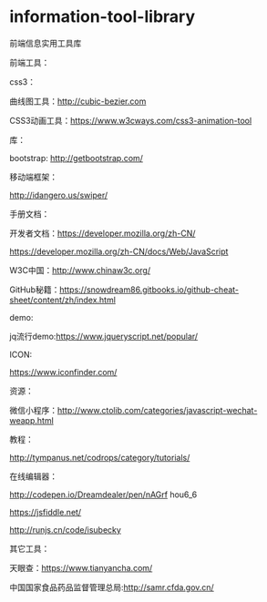 # information-tool-library
前端信息实用工具库

前端工具：

css3：

 曲线图工具：http://cubic-bezier.com
 
 CSS3动画工具：https://www.w3cways.com/css3-animation-tool
 
 
 库：
 
bootstrap: http://getbootstrap.com/

移动端框架：

http://idangero.us/swiper/ 
 
 
手册文档：

开发者文档：https://developer.mozilla.org/zh-CN/

https://developer.mozilla.org/zh-CN/docs/Web/JavaScript

W3C中国：http://www.chinaw3c.org/

GitHub秘籍：https://snowdream86.gitbooks.io/github-cheat-sheet/content/zh/index.html

demo:

jq流行demo:https://www.jqueryscript.net/popular/

ICON:

https://www.iconfinder.com/

资源：

微信小程序：http://www.ctolib.com/categories/javascript-wechat-weapp.html 

教程：

http://tympanus.net/codrops/category/tutorials/


在线编辑器：


http://codepen.io/Dreamdealer/pen/nAGrf hou6_6 

https://jsfiddle.net/

http://runjs.cn/code/isubecky





其它工具：

天眼查：https://www.tianyancha.com/

中国国家食品药品监督管理总局:http://samr.cfda.gov.cn/
